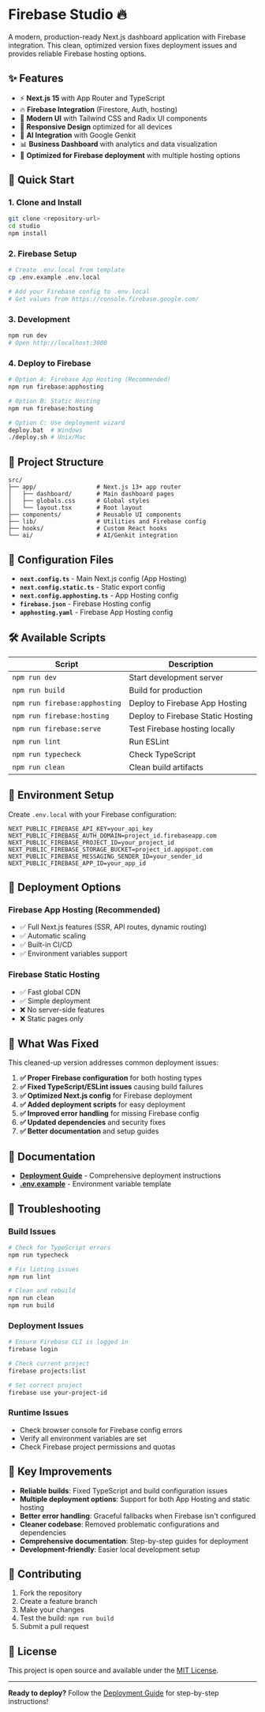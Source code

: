 # Firebase Studio 🔥

A modern, production-ready Next.js dashboard application with Firebase integration. This clean, optimized version fixes deployment issues and provides reliable Firebase hosting options.

## ✨ Features

- ⚡ **Next.js 15** with App Router and TypeScript
- 🔥 **Firebase Integration** (Firestore, Auth, hosting)
- 🎨 **Modern UI** with Tailwind CSS and Radix UI components
- 📱 **Responsive Design** optimized for all devices
- 🤖 **AI Integration** with Google Genkit
- 📊 **Business Dashboard** with analytics and data visualization
- 🚀 **Optimized for Firebase deployment** with multiple hosting options

## 🚀 Quick Start

### 1. Clone and Install
```bash
git clone <repository-url>
cd studio
npm install
```

### 2. Firebase Setup
```bash
# Create .env.local from template
cp .env.example .env.local

# Add your Firebase config to .env.local
# Get values from https://console.firebase.google.com/
```

### 3. Development
```bash
npm run dev
# Open http://localhost:3000
```

### 4. Deploy to Firebase
```bash
# Option A: Firebase App Hosting (Recommended)
npm run firebase:apphosting

# Option B: Static Hosting
npm run firebase:hosting

# Option C: Use deployment wizard
deploy.bat  # Windows
./deploy.sh # Unix/Mac
```

## 📁 Project Structure

```
src/
├── app/                 # Next.js 13+ app router
│   ├── dashboard/       # Main dashboard pages
│   ├── globals.css      # Global styles
│   └── layout.tsx       # Root layout
├── components/          # Reusable UI components
├── lib/                 # Utilities and Firebase config
├── hooks/               # Custom React hooks
└── ai/                  # AI/Genkit integration
```

## 🔧 Configuration Files

- **`next.config.ts`** - Main Next.js config (App Hosting)
- **`next.config.static.ts`** - Static export config
- **`next.config.apphosting.ts`** - App Hosting config
- **`firebase.json`** - Firebase Hosting config
- **`apphosting.yaml`** - Firebase App Hosting config

## 🛠️ Available Scripts

| Script | Description |
|--------|-------------|
| `npm run dev` | Start development server |
| `npm run build` | Build for production |
| `npm run firebase:apphosting` | Deploy to Firebase App Hosting |
| `npm run firebase:hosting` | Deploy to Firebase Static Hosting |
| `npm run firebase:serve` | Test Firebase hosting locally |
| `npm run lint` | Run ESLint |
| `npm run typecheck` | Check TypeScript |
| `npm run clean` | Clean build artifacts |

## 🔐 Environment Setup

Create `.env.local` with your Firebase configuration:

```env
NEXT_PUBLIC_FIREBASE_API_KEY=your_api_key
NEXT_PUBLIC_FIREBASE_AUTH_DOMAIN=project_id.firebaseapp.com
NEXT_PUBLIC_FIREBASE_PROJECT_ID=your_project_id
NEXT_PUBLIC_FIREBASE_STORAGE_BUCKET=project_id.appspot.com
NEXT_PUBLIC_FIREBASE_MESSAGING_SENDER_ID=your_sender_id
NEXT_PUBLIC_FIREBASE_APP_ID=your_app_id
```

## 🚀 Deployment Options

### Firebase App Hosting (Recommended)
- ✅ Full Next.js features (SSR, API routes, dynamic routing)
- ✅ Automatic scaling
- ✅ Built-in CI/CD
- ✅ Environment variables support

### Firebase Static Hosting
- ✅ Fast global CDN
- ✅ Simple deployment
- ❌ No server-side features
- ❌ Static pages only

## 🔧 What Was Fixed

This cleaned-up version addresses common deployment issues:

1. **✅ Proper Firebase configuration** for both hosting types
2. **✅ Fixed TypeScript/ESLint issues** causing build failures
3. **✅ Optimized Next.js config** for Firebase deployment
4. **✅ Added deployment scripts** for easy deployment
5. **✅ Improved error handling** for missing Firebase config
6. **✅ Updated dependencies** and security fixes
7. **✅ Better documentation** and setup guides

## 📖 Documentation

- **[Deployment Guide](DEPLOYMENT_GUIDE.md)** - Comprehensive deployment instructions
- **[.env.example](.env.example)** - Environment variable template

## 🐛 Troubleshooting

### Build Issues
```bash
# Check for TypeScript errors
npm run typecheck

# Fix linting issues
npm run lint

# Clean and rebuild
npm run clean
npm run build
```

### Deployment Issues
```bash
# Ensure Firebase CLI is logged in
firebase login

# Check current project
firebase projects:list

# Set correct project
firebase use your-project-id
```

### Runtime Issues
- Check browser console for Firebase config errors
- Verify all environment variables are set
- Check Firebase project permissions and quotas

## 🎯 Key Improvements

- **Reliable builds**: Fixed TypeScript and build configuration issues
- **Multiple deployment options**: Support for both App Hosting and static hosting
- **Better error handling**: Graceful fallbacks when Firebase isn't configured
- **Cleaner codebase**: Removed problematic configurations and dependencies
- **Comprehensive documentation**: Step-by-step guides for deployment
- **Development-friendly**: Easier local development setup

## 🤝 Contributing

1. Fork the repository
2. Create a feature branch
3. Make your changes
4. Test the build: `npm run build`
5. Submit a pull request

## 📄 License

This project is open source and available under the [MIT License](LICENSE).

---

**Ready to deploy?** Follow the [Deployment Guide](DEPLOYMENT_GUIDE.md) for step-by-step instructions!
